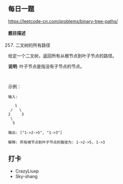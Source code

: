 ## 每日一题
https://leetcode-cn.com/problems/binary-tree-paths/

#### 题目描述
257. 二叉树的所有路径  



给定一个二叉树，返回所有从根节点到叶子节点的路径。

**说明**: 叶子节点是指没有子节点的节点。

 

示例：

```
输入:

   1
 /   \
2     3
 \
  5

输出: ["1->2->5", "1->3"]

解释: 所有根节点到叶子节点的路径为: 1->2->5, 1->3
```

## 打卡
- CrazyLiuxp
- Sky-shang
